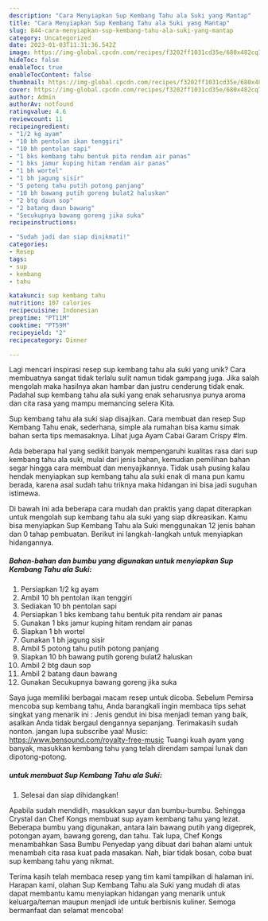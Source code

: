 ```yaml
---
description: "Cara Menyiapkan Sup Kembang Tahu ala Suki yang Mantap"
title: "Cara Menyiapkan Sup Kembang Tahu ala Suki yang Mantap"
slug: 844-cara-menyiapkan-sup-kembang-tahu-ala-suki-yang-mantap
category: Uncategorized
date: 2023-01-03T11:31:36.542Z
image: https://img-global.cpcdn.com/recipes/f3202ff1031cd35e/680x482cq70/sup-kembang-tahu-ala-suki-foto-resep-utama.jpg
hideToc: false
enableToc: true
enableTocContent: false
thumbnail: https://img-global.cpcdn.com/recipes/f3202ff1031cd35e/680x482cq70/sup-kembang-tahu-ala-suki-foto-resep-utama.jpg
cover: https://img-global.cpcdn.com/recipes/f3202ff1031cd35e/680x482cq70/sup-kembang-tahu-ala-suki-foto-resep-utama.jpg
author: Admin
authorAv: notfound
ratingvalue: 4.6
reviewcount: 11
recipeingredient:
- "1/2 kg ayam"
- "10 bh pentolan ikan tenggiri"
- "10 bh pentolan sapi"
- "1 bks kembang tahu bentuk pita rendam air panas"
- "1 bks jamur kuping hitam rendam air panas"
- "1 bh wortel"
- "1 bh jagung sisir"
- "5 potong tahu putih potong panjang"
- "10 bh bawang putih goreng bulat2 haluskan"
- "2 btg daun sop"
- "2 batang daun bawang"
- "Secukupnya bawang goreng jika suka"
recipeinstructions:

- "Sudah jadi dan siap dinikmati!"
categories:
- Resep
tags:
- sup
- kembang
- tahu

katakunci: sup kembang tahu 
nutrition: 107 calories
recipecuisine: Indonesian
preptime: "PT11M"
cooktime: "PT59M"
recipeyield: "2"
recipecategory: Dinner

---
```





Lagi mencari inspirasi resep sup kembang tahu ala suki yang unik? Cara membuatnya sangat tidak terlalu sulit namun tidak gampang juga. Jika salah mengolah maka hasilnya akan hambar dan justru cenderung tidak enak. Padahal sup kembang tahu ala suki yang enak seharusnya punya aroma dan cita rasa yang mampu memancing selera Kita.





Sup kembang tahu ala suki siap disajikan. Cara membuat dan resep Sup Kembang Tahu enak, sederhana, simple ala rumahan bisa kamu simak bahan serta tips memasaknya. Lihat juga Ayam Cabai Garam Crispy #Im.

Ada beberapa hal yang sedikit banyak mempengaruhi kualitas rasa dari sup kembang tahu ala suki, mulai dari jenis bahan, kemudian pemilihan bahan segar hingga cara membuat dan menyajikannya. Tidak usah pusing kalau hendak menyiapkan sup kembang tahu ala suki enak di mana pun kamu berada, karena asal sudah tahu triknya maka hidangan ini bisa jadi suguhan istimewa.






Di bawah ini ada beberapa cara mudah dan praktis yang dapat diterapkan untuk mengolah sup kembang tahu ala suki yang siap dikreasikan. Kamu bisa menyiapkan Sup Kembang Tahu ala Suki menggunakan 12 jenis bahan dan 0 tahap pembuatan. Berikut ini langkah-langkah untuk menyiapkan hidangannya.

<!--inarticleads1-->

##### Bahan-bahan dan bumbu yang digunakan untuk menyiapkan Sup Kembang Tahu ala Suki:

1. Persiapkan 1/2 kg ayam
1. Ambil 10 bh pentolan ikan tenggiri
1. Sediakan 10 bh pentolan sapi
1. Persiapkan 1 bks kembang tahu bentuk pita rendam air panas
1. Gunakan 1 bks jamur kuping hitam rendam air panas
1. Siapkan 1 bh wortel
1. Gunakan 1 bh jagung sisir
1. Ambil 5 potong tahu putih potong panjang
1. Siapkan 10 bh bawang putih goreng bulat2 haluskan
1. Ambil 2 btg daun sop
1. Ambil 2 batang daun bawang
1. Gunakan Secukupnya bawang goreng jika suka


Saya juga memiliki berbagai macam resep untuk dicoba. Sebelum Pemirsa mencoba sup kembang tahu, Anda barangkali ingin membaca tips sehat singkat yang menarik ini : Jenis gendut ini bisa menjadi teman yang baik, asalkan Anda tidak bergaul dengannya sepanjang. Terimakasih sudah nonton. jangan lupa subscribe yaa! Music: https://www.bensound.com/royalty-free-music Tuangi kuah ayam yang banyak, masukkan kembang tahu yang telah direndam sampai lunak dan dipotong-potong. 

<!--inarticleads2-->

#####  untuk membuat Sup Kembang Tahu ala Suki:


1. Selesai dan siap dihidangkan!

Apabila sudah mendidih, masukkan sayur dan bumbu-bumbu. Sehingga Crystal dan Chef Kongs membuat sup ayam kembang tahu yang lezat. Beberapa bumbu yang digunakan, antara lain bawang putih yang digeprek, potongan ayam, bawang goreng, dan tahu. Tak lupa, Chef Kongs menambahkan Sasa Bumbu Penyedap yang dibuat dari bahan alami untuk menambah cita rasa kuat pada masakan. Nah, biar tidak bosan, coba buat sup kembang tahu yang nikmat. 

Terima kasih telah membaca resep yang tim kami tampilkan di halaman ini. Harapan kami, olahan Sup Kembang Tahu ala Suki yang mudah di atas dapat membantu kamu menyiapkan hidangan yang menarik untuk keluarga/teman maupun menjadi ide untuk berbisnis kuliner. Semoga bermanfaat dan selamat mencoba!
